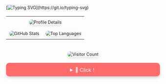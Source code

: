 [![Typing SVG](https://readme-typing-svg.herokuapp.com?color=%2336BCF7&center=true&vCenter=true&width=900&lines=Hi+there+👋,+I+am+Yuhao+Wang.;+Welcome+to+My+Github!;+I'm+interested+in+Multi-modal+learning!;+Feel+free+to+ask+me+any+questions!)](https://git.io/typing-svg)

<table style="width: 100%; border-collapse: collapse; margin: 20px 0;">
  <tr>
    <td colspan="2" style="text-align: center; padding: 10px;">
      <img src="https://github-profile-summary-cards.vercel.app/api/cards/profile-details?username=924973292&theme=radical" 
           alt="Profile Details" 
           style="border-radius: 30px; box-shadow: 0 4px 8px rgba(0,0,0,0.1); width: 100%; max-width: 600px; height: auto;"/>
    </td>
  </tr>
  <tr>
    <td style="text-align: center; vertical-align: middle; padding: 10px;">
      <img src="https://github-readme-stats.vercel.app/api?username=924973292&show_icons=true&theme=merko&hide_title=true" 
           alt="GitHub Stats" 
           style="border-radius: 15px; box-shadow: 0 4px 8px rgba(0,0,0,0.1); width: 100%; max-width: 300px; height: auto;"/>
    </td>
    <td style="text-align: center; vertical-align: middle; padding: 10px;">
      <img src="https://github-readme-stats.vercel.app/api/top-langs/?username=924973292&layout=compact&theme=tokyonight" 
           alt="Top Languages" 
           style="border-radius: 15px; box-shadow: 0 4px 8px rgba(0,0,0,0.1); width: 100%; max-width: 300px; height: auto;"/>
    </td>
  </tr>
</table>

<div align="center">
  <img src="https://komarev.com/ghpvc/?username=924973292&style=flat-square&color=blueviolet" 
       alt="Visitor Count" 
       style="margin: 20px 0; box-shadow: 0 4px 8px rgba(0,0,0,0.1); border-radius: 10px;"/>
</div>

<!-- 添加猫咪彩蛋 -->
<div align="center">
  <details>
    <summary style="background-color: #FF6B6B; color: white; border: none; padding: 10px 20px; border-radius: 10px; cursor: pointer; font-size: 16px; box-shadow: 0 4px 8px rgba(0,0,0,0.2);">
      🐾 Click！
    </summary>
    <div style="margin-top: 20px;">
      <img src="https://github.com/924973292/924973292/blob/master/cat.gif" 
           alt="Coding Cat" 
           style="border-radius: 15px; box-shadow: 0 8px 16px rgba(0,0,0,0.2); width: 300px;"/>
    </div>
  </details>
</div>
